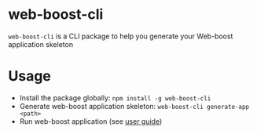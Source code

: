 # web-boost-cli

`web-boost-cli` is a CLI package to help you generate your Web-boost application skeleton

# Usage

* Install the package globally: `npm install -g web-boost-cli`
* Generate web-boost application skeleton: `web-boost-cli generate-app <path>`
* Run web-boost application (see [user guide][1])

[1]: https://github.com/ddimitrioglo/web-boost/blob/master/README.md#usage

